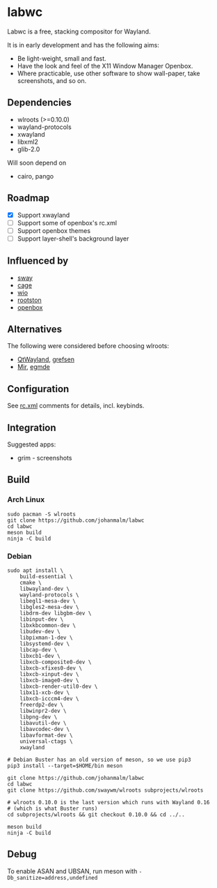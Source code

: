 # labwc

Labwc is a free, stacking compositor for Wayland.

It is in early development and has the following aims:

- Be light-weight, small and fast.
- Have the look and feel of the X11 Window Manager Openbox.
- Where practicable, use other software to show wall-paper, take screenshots,
  and so on.


## Dependencies

- wlroots (>=0.10.0)
- wayland-protocols
- xwayland
- libxml2
- glib-2.0

Will soon depend on

- cairo, pango

## Roadmap

- [x] Support xwayland
- [ ] Support some of openbox's rc.xml
- [ ] Support openbox themes
- [ ] Support layer-shell's background layer

## Influenced by

- [sway](https://github.com/swaywm/sway)
- [cage](https://www.hjdskes.nl/blog/cage-01/)
- [wio](https://wio-project.org/)
- [rootston](https://github.com/swaywm/rootston)
- [openbox](https://github.com/danakj/openbox)

## Alternatives

The following were considered before choosing wlroots:

- [QtWayland](https://github.com/qt/qtwayland), [grefsen](https://github.com/ec1oud/grefsen)
- [Mir](https://mir-server.io), [egmde](https://github.com/AlanGriffiths/egmde)

## Configuration

See [rc.xml](data/rc.xml) comments for details, incl. keybinds.

## Integration

Suggested apps:

- grim - screenshots

## Build

### Arch Linux

    sudo pacman -S wlroots
    git clone https://github.com/johanmalm/labwc
    cd labwc
    meson build
    ninja -C build

### Debian

```
sudo apt install \
	build-essential \
	cmake \
	libwayland-dev \
	wayland-protocols \
	libegl1-mesa-dev \
	libgles2-mesa-dev \
	libdrm-dev libgbm-dev \
	libinput-dev \
	libxkbcommon-dev \
	libudev-dev \
	libpixman-1-dev \
	libsystemd-dev \
	libcap-dev \
	libxcb1-dev \
	libxcb-composite0-dev \
	libxcb-xfixes0-dev \
	libxcb-xinput-dev \
	libxcb-image0-dev \
	libxcb-render-util0-dev \
	libx11-xcb-dev \
	libxcb-icccm4-dev \
	freerdp2-dev \
	libwinpr2-dev \
	libpng-dev \
	libavutil-dev \
	libavcodec-dev \
	libavformat-dev \
	universal-ctags \
	xwayland

# Debian Buster has an old version of meson, so we use pip3
pip3 install --target=$HOME/bin meson

git clone https://github.com/johanmalm/labwc
cd labwc
git clone https://github.com/swaywm/wlroots subprojects/wlroots

# wlroots 0.10.0 is the last version which runs with Wayland 0.16
# (which is what Buster runs)
cd subprojects/wlroots && git checkout 0.10.0 && cd ../..

meson build
ninja -C build
```

## Debug

To enable ASAN and UBSAN, run meson with `-Db_sanitize=address,undefined`

